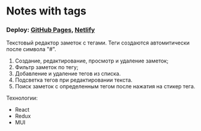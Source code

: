 # Notes with tags

### Deploy: [GitHub Pages](https://suhobski.github.io/notes-with-tags/ 'https://suhobski.github.io/notes-with-tags/'), [Netlify](https://admiring-lovelace-79415d.netlify.app/ 'https://admiring-lovelace-79415d.netlify.app/')

Текстовый редактор заметок с тегами.
Теги создаются автомитически после символа "#".

1. Создание, редактирование, просмотр и удаление заметок;
2. Фильтр заметок по тегу;
3. Добавление и удаление тегов из списка.
4. Подсветка тегов при редактировании текста.
5. Поиск заметок с определенным тегом после нажатия на стикер тега.

Технологии:

- React
- Redux
- MUI
